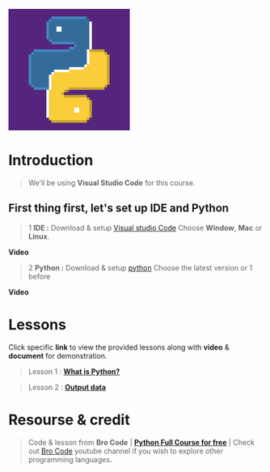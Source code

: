 ![Python logo GIFs](docs/gifs/Python-logo-gifs.gif)

# **Introduction**

> We'll be using **Visual Studio Code** for this course.

## First thing first, let's set up **IDE** and **Python**
> 1 **IDE :** Download & setup [Visual studio Code](https://code.visualstudio.com/Download) Choose **Window**, **Mac** or **Linux**.

**Video**

> 2 **Python :** Download & setup [python](https://www.python.org/downloads/) Choose the latest version or 1 before

**Video**

# Lessons

Click specific **link** to view the provided lessons along with **video** & **document** for demonstration.

> Lesson 1 : [**What is Python?**](Lessons/lesson_1.md)

> Lesson 2 : [**Output data**](Lessons/lesson_2.md)

# Resourse & credit

> Code & lesson from **Bro Code** | [**Python Full Course for free**](https://www.youtube.com/watch?v=XKHEtdqhLK8&t=4053s) | Check out [Bro Code](https://www.youtube.com/@BroCodez) youtube channel if you wish to explore other programming languages.

